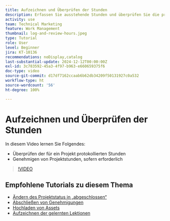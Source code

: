 ```yaml
---
title: Aufzeichnen und Überprüfen der Stunden
description: Erfassen Sie ausstehende Stunden und überprüfen Sie die protokollierten Stunden, bevor Sie ein Projekt schließen.
activity: use
team: Technical Marketing
feature: Work Management
thumbnail: log-and-review-hours.jpeg
type: Tutorial
role: User
level: Beginner
jira: KT-10136
recommendations: noDisplay,catalog
last-substantial-update: 2024-12-12T00:00:00Z
exl-id: 3c783592-45a3-4f97-b963-e660659375f6
doc-type: video
source-git-commit: d17df7162ccaab6b62db34209f50131927c0a532
workflow-type: ht
source-wordcount: '56'
ht-degree: 100%

---
```


# Aufzeichnen und Überprüfen der Stunden

In diesem Video lernen Sie Folgendes:

* Überprüfen der für ein Projekt protokollierten Stunden
* Genehmigen von Projektstunden, sofern erforderlich

>[!VIDEO](https://video.tv.adobe.com/v/3441069/?quality=12&learn=on&enablevpops)

## Empfohlene Tutorials zu diesem Thema

* [Ändern des Projektstatus in „abgeschlossen“](/help/manage-work/projects/change-the-project-status.md)
* [Abschließen von Genehmigungen](/help/manage-work/close-a-project/complete-approvals.md)
* [Hochladen von Assets](/help/manage-work/close-a-project/upload-assets.md)
* [Aufzeichnen der gelernten Lektionen](/help/manage-work/close-a-project/lessons-learned-from-closing-a-project.md)
